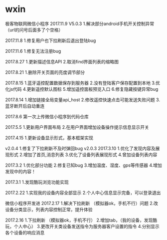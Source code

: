 # wxin
极客物联网微信小程序
2017.11.9
V5.0.3
1.解决部分android手机开关控制异常（url的问号后面多了个空格）

2017.11.8
1.修复用户也下拉刷新后退出登陆bug

2017.11.6
1.修复无法注册bug

2017.8.27
1.更新描述信息API
2.取消find界面列表的缩略图

2017.8.21
1.删除开关页面的亮度调节部分

2017.8.15
1.蓝牙遥控配置数据保存到服务器
2.没有登陆客户保存配置到本地
3.优化js代码
4.更新遥控默认图标
5.增加遥控面板预览入口
6.修复隐藏按键异常bug

2017.8.14
1.增加链接全局变量api_host
2.修改遥控快速点击可能发送失败问题
3.蓝牙断开后自动重连

2017.8.6
第一次上传微信小程序到代码仓库

2017.5.5
1.更新用户界面布局
2.在用户界面增加设备操作提示信息显示开关

2017.4.15
1.更新设备显示形式，基本框架实现

v2.0.4
1.修复了下拉刷新不及时弹回bug
v2.0.3
2017.3.10
1.优化了发现内容及展现形式 
2.增加了首页,消息列表 
3.优化了设备列表展现形式 
4.曾加设备列表内容

2017.3.2
1.优化部分功能
2.修复已知bug
3.增加温度、湿度、gps等传感器
4.增加发现中的内容！

2017.3.1
1.发现酷玩浏览功能实现


2017.2.22
1.实现我的设备内容全部显示
2.个人中心信息显示完备，可以登录退出

微信小程序开发进
2017.2.17
1.解决下拉刷新 （模拟器ok，手机不行）问题
2.改设备分类显示，列表内容控制正常，提升体验


2017.2.16
1.下拉刷新 （模拟器ok，手机不行）
2.增加tab，（我的设备，发现酷玩，个人中心）
3.更改开关类设备发送指令为服务器客户设置的指令
4.分别显示各个设备的响应消息